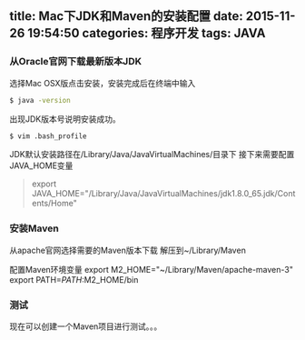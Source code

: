 title: Mac下JDK和Maven的安装配置
date: 2015-11-26 19:54:50
categories: 程序开发
tags: JAVA
---

### 从Oracle官网下载最新版本JDK
选择Mac OSX版点击安装，安装完成后在终端中输入

``` bash
$ java -version
```
出现JDK版本号说明安装成功。

``` bash
$ vim .bash_profile
```
JDK默认安装路径在/Library/Java/JavaVirtualMachines/目录下
接下来需要配置JAVA_HOME变量

> export JAVA_HOME="/Library/Java/JavaVirtualMachines/jdk1.8.0_65.jdk/Contents/Home"

### 安装Maven
从apache官网选择需要的Maven版本下载
解压到~/Library/Maven

配置Maven环境变量
export M2_HOME="~/Library/Maven/apache-maven-3"
export PATH=$PATH:$M2_HOME/bin

### 测试
现在可以创建一个Maven项目进行测试。。。